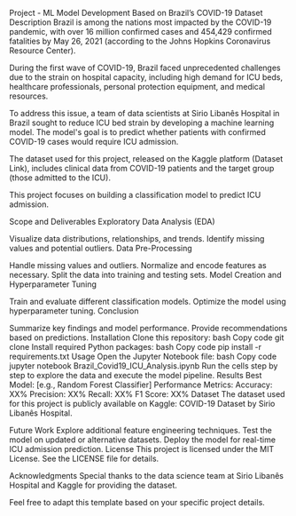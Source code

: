 Project - ML Model Development Based on Brazil’s COVID-19 Dataset
Description
Brazil is among the nations most impacted by the COVID-19 pandemic, with over 16 million confirmed cases and 454,429 confirmed fatalities by May 26, 2021 (according to the Johns Hopkins Coronavirus Resource Center).

During the first wave of COVID-19, Brazil faced unprecedented challenges due to the strain on hospital capacity, including high demand for ICU beds, healthcare professionals, personal protection equipment, and medical resources.

To address this issue, a team of data scientists at Sirio Libanês Hospital in Brazil sought to reduce ICU bed strain by developing a machine learning model. The model's goal is to predict whether patients with confirmed COVID-19 cases would require ICU admission.

The dataset used for this project, released on the Kaggle platform (Dataset Link), includes clinical data from COVID-19 patients and the target group (those admitted to the ICU).

This project focuses on building a classification model to predict ICU admission.

Scope and Deliverables
Exploratory Data Analysis (EDA)

Visualize data distributions, relationships, and trends.
Identify missing values and potential outliers.
Data Pre-Processing

Handle missing values and outliers.
Normalize and encode features as necessary.
Split the data into training and testing sets.
Model Creation and Hyperparameter Tuning

Train and evaluate different classification models.
Optimize the model using hyperparameter tuning.
Conclusion

Summarize key findings and model performance.
Provide recommendations based on predictions.
Installation
Clone this repository:
bash
Copy code
git clone <repository-url>
Install required Python packages:
bash
Copy code
pip install -r requirements.txt
Usage
Open the Jupyter Notebook file:
bash
Copy code
jupyter notebook Brazil_Covid19_ICU_Analysis.ipynb
Run the cells step by step to explore the data and execute the model pipeline.
Results
Best Model: [e.g., Random Forest Classifier]
Performance Metrics:
Accuracy: XX%
Precision: XX%
Recall: XX%
F1 Score: XX%
Dataset
The dataset used for this project is publicly available on Kaggle: COVID-19 Dataset by Sirio Libanês Hospital.

Future Work
Explore additional feature engineering techniques.
Test the model on updated or alternative datasets.
Deploy the model for real-time ICU admission prediction.
License
This project is licensed under the MIT License. See the LICENSE file for details.

Acknowledgments
Special thanks to the data science team at Sirio Libanês Hospital and Kaggle for providing the dataset.

Feel free to adapt this template based on your specific project details.









